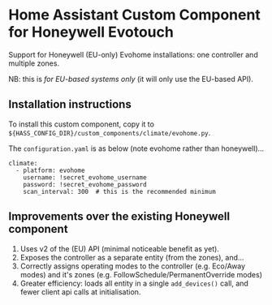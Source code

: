 # Home Assistant Custom Component for Honeywell Evotouch

Support for Honeywell (EU-only) Evohome installations: one controller and multiple zones.

NB: this is _for EU-based systems only_ (it will only use the EU-based API).

## Installation instructions

To install this custom component, copy it to `${HASS_CONFIG_DIR}/custom_components/climate/evohome.py`.

The `configuration.yaml` is as below (note evohome rather than honeywell)...
```
climate:
  - platform: evohome
    username: !secret_evohome_username
    password: !secret_evohome_password
    scan_interval: 300  # this is the recommended minimum
```

## Improvements over the existing Honeywell component

1. Uses v2 of the (EU) API (minimal noticeable benefit as yet).
2. Exposes the controller as a separate entity (from the zones), and...
3. Correctly assigns operating modes to the controller (e.g. Eco/Away modes) and it's zones (e.g. FollowSchedule/PermanentOverride modes)
4. Greater efficiency: loads all entity in a single `add_devices()` call, and fewer client api calls at initialisation.
